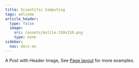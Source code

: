 ```yaml
---
title: Scientific Computing
tags: welcome
article_header:
  type: false
  image:
    src: /assets/mstile-310x310.png
    type: none
sidebar:
  nav: docs-en
---
```


A Post with Header Image, See [Page layout](https://kitian616.github.io/jekyll-TeXt-theme/samples.html#page-layout) for more examples.

<!--more-->
